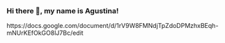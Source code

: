 ### Hi there 👋, my name is Agustina!

<!--
**RBlytics/RBlytics** is a ✨ _special_ ✨ repository because its `README.md` (this file) appears on your GitHub profile.

Here are some ideas to get you started:

- 🔭 I’m currently working on my own projects
- 🌱 I’m currently studying JavaScript, HTML, CSS, React
- 👯 I love good challenge and teamwork
- 🤔 I’m looking for my first job as a developer in a company
- 💬 To know more about me --> https://docs.google.com/document/d/1rV9W8FMNdjTpZdoDPMzhxBEqh-mNUrKEfOkGO8lJ7Bc/edit
